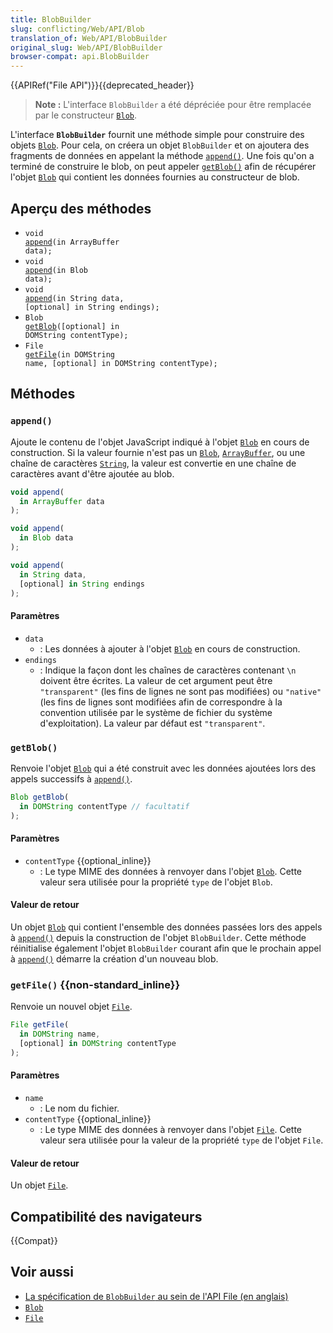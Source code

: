 ```yaml
---
title: BlobBuilder
slug: conflicting/Web/API/Blob
translation_of: Web/API/BlobBuilder
original_slug: Web/API/BlobBuilder
browser-compat: api.BlobBuilder
---
```


{{APIRef("File API")}}{{deprecated_header}}

> **Note :** L'interface `BlobBuilder` a été dépréciée pour être remplacée par le constructeur [`Blob`](/fr/docs/Web/API/Blob).

L'interface **`BlobBuilder`** fournit une méthode simple pour construire des objets [`Blob`](/fr/docs/Web/API/Blob). Pour cela, on créera un objet `BlobBuilder` et on ajoutera des fragments de données en appelant la méthode [`append()`](#append). Une fois qu'on a terminé de construire le blob, on peut appeler [`getBlob()`](#getblob) afin de récupérer l'objet [`Blob`](/fr/docs/Web/API/Blob) qui contient les données fournies au constructeur de blob.

## Aperçu des méthodes

- <code>void <a href="/fr/docs/Web/API/BlobBuilder#append">append</a>(in ArrayBuffer data);</code>
- <code>void <a href="/fr/docs/Web/API/BlobBuilder#append">append</a>(in Blob data);</code>
- <code>void <a href="/fr/docs/Web/API/BlobBuilder#append">append</a>(in String data, [optional] in String endings);</code>
- <code>Blob <a href="/fr/docs/Web/API/BlobBuilder#getblob">getBlob</a>([optional] in DOMString contentType);</code>
- <code>File <a href="/fr/docs/Web/API/BlobBuilder#getfile">getFile</a>(in DOMString name, [optional] in DOMString contentType);</code>

## Méthodes

### `append()`

Ajoute le contenu de l'objet JavaScript indiqué à l'objet [`Blob`](/fr/docs/Web/API/Blob) en cours de construction. Si la valeur fournie n'est pas un [`Blob`](/fr/docs/Web/API/Blob), [`ArrayBuffer`](/fr/docs/Web/JavaScript/Reference/Global_Objects/ArrayBuffer), ou une chaîne de caractères [`String`](/fr/docs/Web/JavaScript/Reference/Global_Objects/String), la valeur est convertie en une chaîne de caractères avant d'être ajoutée au blob.

```js
void append(
  in ArrayBuffer data
);

void append(
  in Blob data
);

void append(
  in String data,
  [optional] in String endings
);
```

#### Paramètres

- `data`
  - : Les données à ajouter à l'objet [`Blob`](/fr/docs/Web/API/Blob) en cours de construction.
- `endings`
  - : Indique la façon dont les chaînes de caractères contenant `\n` doivent être écrites. La valeur de cet argument peut être `"transparent"` (les fins de lignes ne sont pas modifiées) ou `"native"` (les fins de lignes sont modifiées afin de correspondre à la convention utilisée par le système de fichier du système d'exploitation). La valeur par défaut est `"transparent"`.

### `getBlob()`

Renvoie l'objet [`Blob`](/fr/docs/Web/API/Blob) qui a été construit avec les données ajoutées lors des appels successifs à [`append()`](#append).

```js
Blob getBlob(
  in DOMString contentType // facultatif
);
```

#### Paramètres

- `contentType` {{optional_inline}}
  - : Le type MIME des données à renvoyer dans l'objet [`Blob`](/fr/docs/Web/API/Blob). Cette valeur sera utilisée pour la propriété `type` de l'objet `Blob`.

#### Valeur de retour

Un objet [`Blob`](/fr/docs/Web/API/Blob) qui contient l'ensemble des données passées lors des appels à [`append()`](#append) depuis la construction de l'objet `BlobBuilder`. Cette méthode réinitialise également l'objet `BlobBuilder` courant afin que le prochain appel à [`append()`](#append) démarre la création d'un nouveau blob.

### `getFile()` {{non-standard_inline}}

Renvoie un nouvel objet [`File`](/fr/docs/Web/API/File).

```js
File getFile(
  in DOMString name,
  [optional] in DOMString contentType
);
```

#### Paramètres

- `name`
  - : Le nom du fichier.
- `contentType` {{optional_inline}}
  - : Le type MIME des données à renvoyer dans l'objet [`File`](/fr/docs/Web/API/File). Cette valeur sera utilisée pour la valeur de la propriété `type` de l'objet `File`.

#### Valeur de retour

Un objet [`File`](/fr/docs/Web/API/File).

## Compatibilité des navigateurs

{{Compat}}

## Voir aussi

- [La spécification de `BlobBuilder` au sein de l'API File (en anglais)](https://dev.w3.org/2009/dap/file-system/file-writer.html#idl-def-BlobBuilder)
- [`Blob`](/fr/docs/Web/API/Blob)
- [`File`](/fr/docs/Web/API/File)
